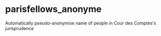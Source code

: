 # parisfellows_anonyme
Automatically pseudo-anonymise name of people in Cour des Comptes's jurisprudence
